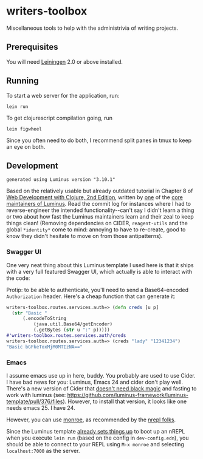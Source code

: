 # writers-toolbox

Miscellaneous tools to help with the administrivia of writing projects.


## Prerequisites

You will need [Leiningen][1] 2.0 or above installed.

[1]: https://github.com/technomancy/leiningen

## Running

To start a web server for the application, run:

    lein run 
    
To get clojurescript compilation going, run 

    lein figwheel
    
Since you often need to do both, I recommend split panes in tmux to keep an eye on both.


## Development

`generated using Luminus version "3.10.1"`

Based on the relatively usable but already outdated tutorial in Chapter 8 of [Web Development with Clojure, 2nd Edition](https://pragprog.com/book/dswdcloj2/web-development-with-clojure-second-edition), written by [one](http://yogthos.net/posts/2016-01-01-ClojureWebDev2.html) of the [core maintainers of Luminus](https://github.com/luminus-framework/luminus-template/commits?author=yogthos). Read the commit log for instances where I had to reverse-engineer the intended functionality--can't say I didn't learn a thing or two about how fast the Luminus maintainers learn and their zeal to keep things clean! (Removing dependencies on CIDER, `reagent-utils` and the global `*identity*` come to mind: annoying to have to re-create, good to know they didn't hesitate to move on from those antipatterns).

### Swagger UI

One very neat thing about this Luminus template I used here is that it ships with a very full featured Swagger UI, which actually is able to interact with the code:


Protip: to be able to authenticate, you'll need to send a Base64-encoded `Authorization` header. Here's a cheap function that can generate it:

```clojure
writers-toolbox.routes.services.auth=> (defn creds [u p] 
  (str "Basic " 
      (.encodeToString 
          (java.util.Base64/getEncoder) 
          (.getBytes (str u ":" p)))))
#'writers-toolbox.routes.services.auth/creds
writers-toolbox.routes.services.auth=> (creds "lady" "12341234")
"Basic bGFkeToxMjM0MTIzNA=="
```


### Emacs



I assume emacs use up in here, buddy. You probably are used to use Cider.
I have bad news for you: Luminus, Emacs 24 and cider don't play well. There's a new version of Cider that [doesn't need black magic](https://github.com/clojure-emacs/cider/blob/master/doc/installation.md#ciders-nrepl-middleware) and fasting to work with luminus (see: https://github.com/luminus-framework/luminus-template/pull/376/files). However, to install that version, it looks like one needs emacs 25. I have 24. 

However, you can use [monroe](https://github.com/sanel/monroe), as recommended by the [nrepl folks](https://github.com/clojure/tools.nrepl).

Since the Luminus template [already sets things up](http://www.luminusweb.net/docs/repl.html#connecting_to_the_nrepl) to boot up an nREPL when you execute `lein run` (based on the config in `dev-config.edn`), you should be able to connect to your REPL using `M-x monroe` and selecting `localhost:7000` as the server.
